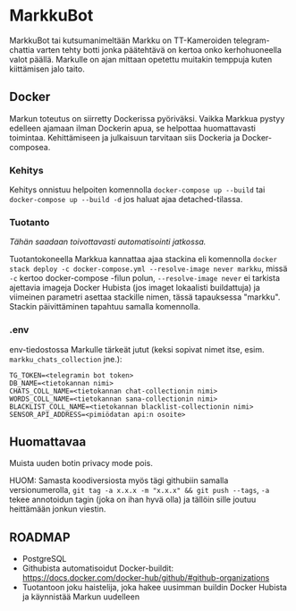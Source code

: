 # MarkkuBot

MarkkuBot tai kutsumanimeltään Markku on TT-Kameroiden telegram-chattia varten tehty botti jonka päätehtävä on kertoa onko kerhohuoneella valot päällä. Markulle on ajan mittaan opetettu muitakin temppuja kuten kiittämisen jalo taito.

## Docker

Markun toteutus on siirretty Dockerissa pyöriväksi. Vaikka Markkua pystyy edelleen ajamaan ilman Dockerin apua, se helpottaa huomattavasti toimintaa. Kehittämiseen ja julkaisuun tarvitaan siis Dockeria ja Docker-composea.

### Kehitys

Kehitys onnistuu helpoiten komennolla `docker-compose up --build` tai `docker-compose up --build -d` jos haluat ajaa detached-tilassa. 

### Tuotanto

*Tähän saadaan toivottavasti automatisointi jatkossa.*

Tuotantokoneella Markkua kannattaa ajaa stackina eli komennolla
`docker stack deploy -c docker-compose.yml --resolve-image never markku`,
missä `-c` kertoo docker-compose -filun polun, `--resolve-image never` ei tarkista ajettavia imageja Docker Hubista (jos imaget lokaalisti buildattuja) ja viimeinen parametri asettaa stackille nimen, tässä tapauksessa "markku". Stackin päivittäminen tapahtuu samalla komennolla.

### .env

env-tiedostossa Markulle tärkeät jutut (keksi sopivat nimet itse, esim. `markku_chats_collection` jne.):

```
TG_TOKEN=<telegramin bot token>
DB_NAME=<tietokannan nimi>
CHATS_COLL_NAME=<tietokannan chat-collectionin nimi>
WORDS_COLL_NAME=<tietokannan sana-collectionin nimi>
BLACKLIST_COLL_NAME=<tietokannan blacklist-collectionin nimi>
SENSOR_API_ADDRESS=<pimiödatan api:n osoite>
```

## Huomattavaa

Muista uuden botin privacy mode pois.

HUOM: Samasta koodiversiosta myös tägi githubiin samalla versionumerolla, `git tag -a x.x.x -m "x.x.x" && git push --tags`, `-a` tekee annotoidun tagin (joka on ihan hyvä olla) ja tällöin sille joutuu heittämään jonkun viestin.

## ROADMAP

* PostgreSQL
* Githubista automatisoidut Docker-buildit: https://docs.docker.com/docker-hub/github/#github-organizations
* Tuotantoon joku haistelija, joka hakee uusimman buildin Docker Hubista ja käynnistää Markun uudelleen

